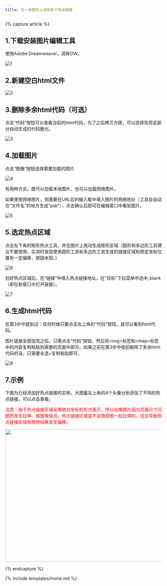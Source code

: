 ```yaml
---
title: 在一张图片上添加多个热点链接
---
```


{% capture article %}

## 1.下载安装图片编辑工具
使用Adobe Dreamweaver，简称DW。

![1](http://a1.qpic.cn/psb?/V13f2fdp4IPomM/w6jJOO.D6MQNp8XHTX5Yf0*hzVsBSHjZ6gboyx8Ts0s!/b/dBcBAAAAAAAA&bo=YAB9AGAAfQADACU!&rf=viewer_4)

## 2.新建空白html文件

![2](http://a1.qpic.cn/psb?/V13f2fdp4IPomM/ZSm.mnAlS5uNap9JoQU6ya6b9ENVUN3*YE29*3lNxFg!/b/dPYAAAAAAAAA&bo=ygKzAMoCswADACU!&rf=viewer_4)

## 3.删除多余html代码（可选）
点击“代码”按钮可以查看当前的html代码，为了之后拷贝方便，可以选择先将这部分自动生成的代码删光。

![3](http://a1.qpic.cn/psb?/V13f2fdp4IPomM/A9ZpjvnkW.piXMDyWfjvh.OOMI9MosWYmN5kEslVRU8!/b/dCABAAAAAAAA&bo=OgOXAToDlwEDACU!&rf=viewer_4)

## 4.加载图片
点击“图像”按钮选择需要加载的图片

![4](http://a3.qpic.cn/psb?/V13f2fdp4IPomM/rkQuipRAFzwdF6zwmnnO1mGc7syYojRPV2bNCM9vHNY!/b/dBkBAAAAAAAA&bo=aAGMAGgBjAADACU!&rf=viewer_4)

有两种方式，既可以加载本地图片，也可以加载网络图片。

如果使用网络图片，则需要在URL后的输入框中填入图片的网络地址（工具会自动在“文件名”的地方生成“psb”），点击确认后即可在编辑窗口中看到图片。

![5](http://a1.qpic.cn/psb?/V13f2fdp4IPomM/5Cc6y0Vkl9kl.h.W3FGn.0TSdklW6Irt3kWMA8Q7V3k!/b/dCABAAAAAAAA&bo=uwJQArsCUAIDACU!&rf=viewer_4)

## 5.选定热点区域
点击左下角的矩形热点工具，并在图片上拖动生成矩形区域（圆形和多边形工具建议不要使用，实测时发现使用圆形工具和多边形工具生成的链接区域和预定坐标位置有一定偏移，原因未知。）

![6](http://a1.qpic.cn/psb?/V13f2fdp4IPomM/APxCo28BzSHSdeMP.L4fEZdfrJt47k1Dauy2xSCwNPU!/b/dBcBAAAAAAAA&bo=vgE5Ab4BOQEDACU!&rf=viewer_4)

划好热点区域后，在“链接”中填入热点链接地址，在“目标”下拉菜单中选中_blank（即在新窗口中打开链接）。

![7](http://a3.qpic.cn/psb?/V13f2fdp4IPomM/xxxO*A4QHtVJG.Abxn8dOdTl0h7DqmJZIIDNrN.xFXM!/b/dB8BAAAAAAAA&bo=cALuAXAC7gEDACU!&rf=viewer_4)

## 6.生成html代码
在第3步中提到过：任何时候只要点击左上角的“代码”按钮，就可以看到html代码。

图片链接全部加完之后，只需点击“代码”按钮，然后将<img\>标签和<map\>标签中的内容复制粘贴到需要的页面中即可。如果之前在第3步中提前删除了多余html代码的话，只需要全选+复制粘贴即可。

![8](http://a3.qpic.cn/psb?/V13f2fdp4IPomM/PzWOnnI7qwbhQaa.qTVUNry0tdUXugW4mRoKrOWghCk!/b/dBkBAAAAAAAA&bo=LgNdAi4DXQIDACU!&rf=viewer_4)


## 7.示例

下图为已经添加好热点链接的实例，大图最左上角的4个头像分别添加了不同的热点链接，可以点击查看。


<font color=#ff0000 >注意：由于热点链接区域采用绝对坐标的形式表示，所以如果图片因为页面尺寸问题而发生拉伸、缩放等情况，热点链接区域是不会随原图一起拉伸的，这会导致热点链接区域和预想结果发生偏移。</font>

<img src="http://a3.qpic.cn/psb?/V13f2fdp4IPomM/QLqAgn1mvNf7OVISB7qCsitXsKjhqkrhrcCcqhhcdzs!/b/dBkBAAAAAAAA&bo=sARUA7AEVAMRADc!&rf=viewer_4" width="600" height="426" usemap="#Map" border="0">
<map name="Map">
  <area shape="rect" coords="38,33,107,119" href="http://baike.baidu.com/link?url=mZqQWxs8IekPJV9Z0xQS60FX75ZUpWMyO3tpA9JHFOdg6E3egJ1FUhtH-Iv9qdEcEkI_-tfXnzOG_ulDBHKv7Gwnttm1PhFrBGlx18X3E5R2g_-3cj5Za4oeU17o-jtw9AvI3SxyYXedccO0Uy3Sla" target="_blank">
  <area shape="rect" coords="114,32,184,118" href="http://baike.baidu.com/link?url=F7cgzXdip5hlrOLKUjVOUjq79J7g4EPB5oATDfuTZZac4ucnFWNlPYQcKhh7mC0Ip_BP6pIzLXDuivhBZSsQ0UsNUQ4Oz0ozXqLpDQIEf4JfCiI2i8zTYSB4tpTe1Lan" target="_blank">
  <area shape="rect" coords="36,125,106,209" href="http://baike.baidu.com/link?url=w7x5BFxzHcmQtfMfP2kR-Wp6TxCQ5zRIqW96bCzlufgrLDVWY_fFl8Piq21L6VEfUfy11oiFHNUYDjmt2seU40OjkzOPL-N9bBmeuagCpA5LePJLlmCqVIYCgsaGV8P-" target="_blank">
  <area shape="rect" coords="113,124,184,210" href="http://baike.baidu.com/link?url=k0PRrBcG8H__VF6bwtREomzGE-C-reGM8rxP6yeJ4HbWiz8ngtjpTCn62sopPORFR4EVmDtUeFwCJP89MyywoC0Otds5u68OzMitu-xso2Vxx4A1Zl_xKxZ828WVQ6vQ" target="_blank">
</map>

{% endcapture %}

{% include templates/home.md %}
